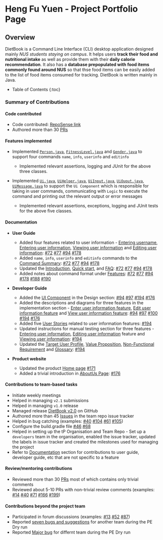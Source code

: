 # Heng Fu Yuen - Project Portfolio Page

## Overview
DietBook is a Command Line Interface (CLI) desktop application designed mainly _NUS students staying on campus_. It helps users **track their food and nutritional intake** as well as provide them with their **daily calorie recommendation**. It also has a **database prepopulated with food items commonly found around NUS** so that thse food items can be easily added to the list of food items consumed for tracking. DietBook is written mainly in Java.

* Table of Contents
{:toc} 

### Summary of Contributions

#### Code contributed

* Code contributed: [RepoSense link](https://nus-cs2113-ay2021s1.github.io/tp-dashboard/#breakdown=true&search=hengfuyuen&sort=groupTitle&sortWithin=title&since=2020-09-27&timeframe=commit&mergegroup=&groupSelect=groupByRepos&checkedFileTypes=docs~functional-code~test-code~other)
* Authored more than 30 [PRs](https://github.com/AY2021S1-CS2113-T14-4/tp/pulls?q=is%3Apr+author%3AHengFuYuen+)

#### Features implemented

* Implemented [`Person.java`](https://github.com/AY2021S1-CS2113-T14-4/tp/blob/master/src/main/java/seedu/dietbook/person/Person.java), [`FitnessLevel.java`](https://github.com/AY2021S1-CS2113-T14-4/tp/blob/master/src/main/java/seedu/dietbook/person/FitnessLevel.java) and [`Gender.java`](https://github.com/AY2021S1-CS2113-T14-4/tp/blob/master/src/main/java/seedu/dietbook/person/Gender.java) to support four commands `name`, `info`, `userinfo` and `editinfo`
    * Implemented relevant assertions, logging and JUnit for the above three classes.

* Implemented [`Ui.java`](https://github.com/AY2021S1-CS2113-T14-4/tp/blob/master/src/main/java/seedu/dietbook/ui/Ui.java), [`UiHelper.java`](https://github.com/AY2021S1-CS2113-T14-4/tp/blob/master/src/main/java/seedu/dietbook/ui/UiHelper.java), [`UiInput.java`](https://github.com/AY2021S1-CS2113-T14-4/tp/blob/master/src/main/java/seedu/dietbook/ui/UiInput.java), [`UiOuput.java`](https://github.com/AY2021S1-CS2113-T14-4/tp/blob/master/src/main/java/seedu/dietbook/ui/UiOutput.java), [`UiMessage.java`](https://github.com/AY2021S1-CS2113-T14-4/tp/blob/master/src/main/java/seedu/dietbook/ui/UiMessage.java) to support the `Ui Component` which is responsible for taking in user commands, communicating with `Logic` to execute the command and printing out the relevant output or error messages
    * Implemented relevant assertions, exceptions, logging and JUnit tests for the above five classes. 

#### Documentation

* **User Guide**<br/>
    * Added four features related to user information - [Entering username](https://ay2021s1-cs2113-t14-4.github.io/tp/UserGuide.html#entering-username-name), [Entering user information](https://ay2021s1-cs2113-t14-4.github.io/tp/UserGuide.html#entering-user-information-info), [Viewing user information](https://ay2021s1-cs2113-t14-4.github.io/tp/UserGuide.html#viewing-user-information-userinfo) and [Editing user information](https://ay2021s1-cs2113-t14-4.github.io/tp/UserGuide.html#editing-user-information-editinfo): [#72](https://github.com/AY2021S1-CS2113-T14-4/tp/pull/72/files) [#77](https://github.com/AY2021S1-CS2113-T14-4/tp/pull/77/files) [#94](https://github.com/AY2021S1-CS2113-T14-4/tp/pull/94/files) [#178](https://github.com/AY2021S1-CS2113-T14-4/tp/pull/178/files)
    * Added `name`, `info`, `userinfo` and `editinfo` commands to the [Command Summary](https://ay2021s1-cs2113-t14-4.github.io/tp/UserGuide.html#command-summary): [#72](https://github.com/AY2021S1-CS2113-T14-4/tp/pull/72/files) [#77](https://github.com/AY2021S1-CS2113-T14-4/tp/pull/77/files) [#94](https://github.com/AY2021S1-CS2113-T14-4/tp/pull/94/files) [#178](https://github.com/AY2021S1-CS2113-T14-4/tp/pull/178/files)
    * Updated the [Introduction](https://ay2021s1-cs2113-t14-4.github.io/tp/UserGuide.html#introduction), [Quick start](https://ay2021s1-cs2113-t14-4.github.io/tp/UserGuide.html#quick-start), and [FAQ](https://ay2021s1-cs2113-t14-4.github.io/tp/UserGuide.html#faq): [#72](https://github.com/AY2021S1-CS2113-T14-4/tp/pull/72/files) [#77](https://github.com/AY2021S1-CS2113-T14-4/tp/pull/77/files) [#94](https://github.com/AY2021S1-CS2113-T14-4/tp/pull/94/files) [#178](https://github.com/AY2021S1-CS2113-T14-4/tp/pull/178/files)
    * Added notes about command format under [Features](https://ay2021s1-cs2113-t14-4.github.io/tp/UserGuide.html#features): [#72](https://github.com/AY2021S1-CS2113-T14-4/tp/pull/72/files) [#77](https://github.com/AY2021S1-CS2113-T14-4/tp/pull/77/files) [#94](https://github.com/AY2021S1-CS2113-T14-4/tp/pull/94/files) [#178](https://github.com/AY2021S1-CS2113-T14-4/tp/pull/178/files) [#188](https://github.com/AY2021S1-CS2113-T14-4/tp/pull/188/files) [#190](https://github.com/AY2021S1-CS2113-T14-4/tp/pull/190/files)

* **Developer Guide**
    * Added the [UI Component](https://ay2021s1-cs2113-t14-4.github.io/tp/DeveloperGuide.html#ui-component) in the Design section: [#94](https://github.com/AY2021S1-CS2113-T14-4/tp/pull/94/files) [#97](https://github.com/AY2021S1-CS2113-T14-4/tp/pull/97/files) [#194](https://github.com/AY2021S1-CS2113-T14-4/tp/pull/194) [#176](https://github.com/AY2021S1-CS2113-T14-4/tp/pull/176)
    * Added the descriptions and diagrams for three features in the implementation section - [Enter user information feature](https://ay2021s1-cs2113-t14-4.github.io/tp/DeveloperGuide.html#enter-user-information-feature), [Edit user information feature](https://ay2021s1-cs2113-t14-4.github.io/tp/DeveloperGuide.html#edit-user-information-feature) and [View user information feature](https://ay2021s1-cs2113-t14-4.github.io/tp/DeveloperGuide.html#view-user-information-feature): [#94](https://github.com/AY2021S1-CS2113-T14-4/tp/pull/94/files) [#97](https://github.com/AY2021S1-CS2113-T14-4/tp/pull/97/files) [#100](https://github.com/AY2021S1-CS2113-T14-4/tp/pull/100/files) [#194](https://github.com/AY2021S1-CS2113-T14-4/tp/pull/194) [#176](https://github.com/AY2021S1-CS2113-T14-4/tp/pull/176)
    * Added five [User Stories](https://ay2021s1-cs2113-t14-4.github.io/tp/DeveloperGuide.html#user-stories) related to user information features: [#194](https://github.com/AY2021S1-CS2113-T14-4/tp/pull/194)
    * Updated instructions for manual testing section for three features - [Entering user information](https://ay2021s1-cs2113-t14-4.github.io/tp/DeveloperGuide.html#entering-user-information), [Editing user information](https://ay2021s1-cs2113-t14-4.github.io/tp/DeveloperGuide.html#editing-user-information) feature and [Viewing user information](https://ay2021s1-cs2113-t14-4.github.io/tp/DeveloperGuide.html#viewing-user-information): [#194](https://github.com/AY2021S1-CS2113-T14-4/tp/pull/194)
    * Updated the [Target User Profile](https://ay2021s1-cs2113-t14-4.github.io/tp/DeveloperGuide.html#target-user-profile), [Value Proposition](https://ay2021s1-cs2113-t14-4.github.io/tp/DeveloperGuide.html#value-proposition), [Non-Functional Requirement](https://ay2021s1-cs2113-t14-4.github.io/tp/DeveloperGuide.html#non-functional-requirements) and [Glossary](https://ay2021s1-cs2113-t14-4.github.io/tp/DeveloperGuide.html#glossary): [#194](https://github.com/AY2021S1-CS2113-T14-4/tp/pull/194)

* **Product website**
    * Updated the product [Home page](https://ay2021s1-cs2113-t14-4.github.io/tp/) [#171](https://github.com/AY2021S1-CS2113-T14-4/tp/pull/171)
    * Added a trivial introduction in [AboutUs Page](https://ay2021s1-cs2113-t14-4.github.io/tp/AboutUs.html): [#176](https://github.com/AY2021S1-CS2113-T14-4/tp/pull/176)

#### Contributions to team-based tasks

* Initiate weekly meetings
* Helped in managing `v2.1` submissions
* Helped in managing `v1.0` release
* Managed release [DietBook v2.0](https://github.com/AY2021S1-CS2113-T14-4/tp/releases/tag/v2.0.2) on GitHub
* Authored more than 45 [Issues](https://github.com/AY2021S1-CS2113-T14-4/tp/issues/created_by/HengFuYuen) in the team repo issue tracker
* Helped in bug catching (examples: [#40](https://github.com/AY2021S1-CS2113-T14-4/tp/pull/40) [#104](https://github.com/AY2021S1-CS2113-T14-4/tp/pull/104) [#61](https://github.com/AY2021S1-CS2113-T14-4/tp/pull/61) [#105](https://github.com/AY2021S1-CS2113-T14-4/tp/pull/105))
* Configure the build.gradle file [#46](https://github.com/AY2021S1-CS2113-T14-4/tp/pull/46/files) [#68](https://github.com/AY2021S1-CS2113-T14-4/tp/pull/68)
* Helped in setting up the tP Organisation and Team Repo - Set up a `developers` team in the organisation, enabled the issue tracker, updated the labels in issue tracker and created the milestones used for managing the project
* Refer to [Documentation](#documentation) section for contributions to user guide, developer guide, etc that are not specific to a feature

#### Review/mentoring contributions

* Reviewed more than 30 [PRs](https://github.com/AY2021S1-CS2113-T14-4/tp/pulls?q=is%3Apr+is%3Aopen+reviewed-by%3A%40me+) most of which contains only trivial comments
* Reviewed about 5-10 PRs with non-trivial review comments (examples: [#14](https://github.com/AY2021S1-CS2113-T14-4/tp/pull/14) [#40](https://github.com/AY2021S1-CS2113-T14-4/tp/pull/40) [#71](https://github.com/AY2021S1-CS2113-T14-4/tp/pull/71) [#166](https://github.com/AY2021S1-CS2113-T14-4/tp/pull/166) [#199](https://github.com/AY2021S1-CS2113-T14-4/tp/pull/191))

#### Contributions beyond the project team

* Participated in forum discussions (examples: [#13](https://github.com/nus-cs2113-AY2021S1/forum/issues/13) [#52](https://github.com/nus-cs2113-AY2021S1/forum/issues/52) [#87](https://github.com/nus-cs2113-AY2021S1/forum/issues/87))
* Reported [seven bugs and suggestions](https://github.com/AY2021S1-CS2113T-W11-4/tp/issues?q=is%3Aissue+HengFuYuen) for another team during the PE Dry run
* Reported [Major bug](https://github.com/AY2021S1-CS2113-T16-4/tp/issues/61) for differnt team during the PE Dry run
